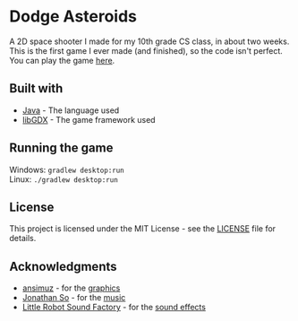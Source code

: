 # Dodge Asteroids
A 2D space shooter I made for my 10th grade CS class, in about two weeks. This is the first game I ever made (and finished), so the code isn't perfect. You can play the game [here](https://luca1152.itch.io/dodge-asteroids).

## Built with
- [Java](https://www.java.com/en/download/) - The language used
- [libGDX](https://libgdx.badlogicgames.com/) - The game framework used

## Running the game
Windows: `gradlew desktop:run`  
Linux: `./gradlew desktop:run`

## License
This project is licensed under the MIT License - see the [LICENSE](https://github.com/Luca1152/dodge-asteroids/blob/master/LICENSE) file for details.

## Acknowledgments
- [ansimuz](https://ansimuz.itch.io/) - for the [graphics](https://ansimuz.itch.io/spaceship-shooter-environment)
- [Jonathan So](https://jonathan-so.itch.io/) - for the [music](https://jonathan-so.itch.io/creatorpack)
- [Little Robot Sound Factory](https://opengameart.org/users/little-robot-sound-factory) - for the [sound effects](https://opengameart.org/content/8-bit-sound-effects-library)
